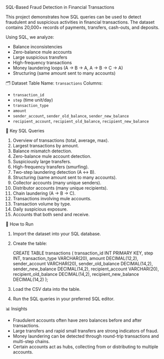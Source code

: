 SQL-Based Fraud Detection in Financial Transactions

This project demonstrates how SQL queries can be used to detect fraudulent and suspicious activities in financial transactions.
The dataset contains 20,000+ records of payments, transfers, cash-outs, and deposits.

Using SQL, we analyze:

* Balance inconsistencies
* Zero-balance mule accounts
* Large suspicious transfers
* High-frequency transactions
* Money laundering loops (A → B → A, A → B → C → A)
* Structuring (same amount sent to many accounts)


🗂️ Dataset
Table Name: `transactions`
Columns:

  * `transaction_id`
  * `step` (time unit/day)
  * `transaction_type`
  * `amount`
  * `sender_account`, `sender_old_balance`, `sender_new_balance`
  * `recipient_account`, `recipient_old_balance`, `recipient_new_balance`



🔎 Key SQL Queries

1. Overview of transactions (total, average, max).
2. Largest transactions by amount.
3. Balance mismatch detection.
4. Zero-balance mule account detection.
5. Suspiciously large transfers.
6. High-frequency transfers (smurfing).
7. Two-step laundering detection (A ↔ B).
8. Structuring (same amount sent to many accounts).
9. Collector accounts (many unique senders).
10. Distributor accounts (many unique recipients).
11. Chain laundering (A → B → C).
12. Transactions involving mule accounts.
13. Transaction volume by type.
14. Daily suspicious exposure.
15. Accounts that both send and receive.


🚀 How to Run

1. Import the dataset into your SQL database.
2. Create the table:

   
   CREATE TABLE transactions (
       transaction_id INT PRIMARY KEY,
       step INT,
       transaction_type VARCHAR(20),
       amount DECIMAL(12,2),
       sender_account VARCHAR(20),
       sender_old_balance DECIMAL(14,2),
       sender_new_balance DECIMAL(14,2),
       recipient_account VARCHAR(20),
       recipient_old_balance DECIMAL(14,2),
       recipient_new_balance DECIMAL(14,2)
   );
   
3. Load the CSV data into the table.
4. Run the SQL queries in your preferred SQL editor.


📊 Insights

* Fraudulent accounts often have zero balances before and after transactions.
* Large transfers and rapid small transfers are strong indicators of fraud.
* Money laundering can be detected through round-trip transactions and multi-step chains.
* Certain accounts act as hubs, collecting from or distributing to multiple accounts.
